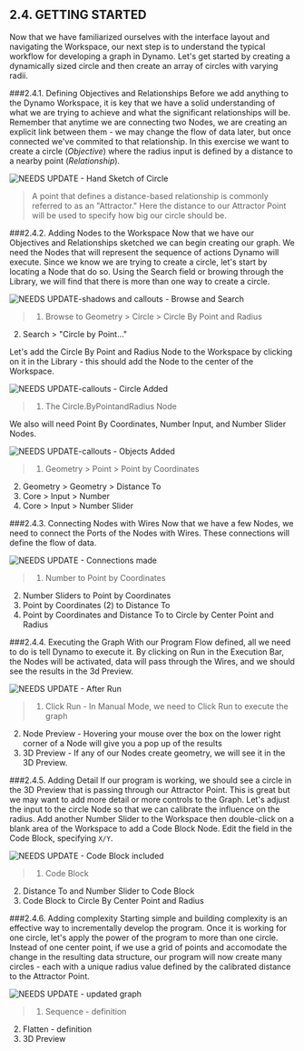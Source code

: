 ## 2.4. GETTING STARTED

Now that we have familiarized ourselves with the interface layout and navigating the Workspace, our next step is to understand the typical workflow for developing a graph in Dynamo. Let's get started by creating a dynamically sized circle and then create an array of circles with varying radii.

###2.4.1. Defining Objectives and Relationships
Before we add anything to the Dynamo Workspace, it is key that we have a solid understanding of what we are trying to achieve and what the significant relationships will be. Remember that anytime we are connecting two Nodes, we are creating an explicit link between them - we may change the flow of data later, but once connected we've commited to that relationship. In this exercise we want to create a circle (*Objective*) where the radius input is defined by a distance to a nearby point (*Relationship*).

![NEEDS UPDATE - Hand Sketch of Circle](images/Placeholder.png)

> A point that defines a distance-based relationship is commonly referred to as an "Attractor." Here the distance to our Attractor Point will be used to specify how big our circle should be.

###2.4.2. Adding Nodes to the Workspace
Now that we have our Objectives and Relationships sketched we can begin creating our graph. We need the Nodes that will represent the sequence of actions Dynamo will execute. Since we know we are trying to create a circle, let's start by locating a Node that do so. Using the Search field or browing through the Library, we will find that there is more than one way to create a circle.

![NEEDS UPDATE-shadows and callouts - Browse and Search](images/2-4/01-BrowseAndSearch.png)
> 1. Browse to Geometry > Circle > Circle By Point and Radius
2. Search > "Circle by Point..."

Let's add the Circle By Point and Radius Node to the Workspace by clicking on it in the Library - this should add the Node to the center of the Workspace.

![NEEDS UPDATE-callouts - Circle Added](images/2-4/02-CircleAdded.png)

> 1. The Circle.ByPointandRadius Node

We also will need Point By Coordinates, Number Input, and Number Slider Nodes.

![NEEDS UPDATE-callouts - Objects Added](images/2-4/03-NodesAdded.png)

> 1. Geometry > Point > Point by Coordinates
2. Geometry > Geometry > Distance To
2. Core > Input > Number
3. Core > Input > Number Slider

###2.4.3. Connecting Nodes with Wires
Now that we have a few Nodes, we need to connect the Ports of the Nodes with Wires. These connections will define the flow of data.

![NEEDS UPDATE - Connections made](images/2-4/04-NodesConnected.png)
> 1. Number to Point by Coordinates
2. Number Sliders to Point by Coordinates
3. Point by Coordinates (2) to Distance To
4. Point by Coordinates and Distance To to Circle by Center Point and Radius

###2.4.4. Executing the Graph
With our Program Flow defined, all we need to do is tell Dynamo to execute it. By clicking on Run in the Execution Bar, the Nodes will be activated, data will pass through the Wires, and we should see the results in the 3d Preview.

![NEEDS UPDATE - After Run](images/2-4/05-GraphExecuted.png)
> 1. Click Run - In Manual Mode, we need to Click Run to execute the graph
2. Node Preview - Hovering your mouse over the box on the lower right corner of a Node will give you a pop up of the results
3. 3D Preview - If any of our Nodes create geometry, we will see it in the 3D Preview.

###2.4.5. Adding Detail
If our program is working, we should see a circle in the 3D Preview that is passing through our Attractor Point. This is great but we may want to add more detail or more controls to the Graph. Let's adjust the input to the circle Node so that we can calibrate the influence on the radius. Add another Number Slider to the Workspace then double-click on a blank area of the Workspace to add a Code Block Node. Edit the field in the Code Block, specifying ```X/Y```.

![NEEDS UPDATE - Code Block included](images/2-4/06-CodeBlock.png)
>1. Code Block
2. Distance To and Number Slider to Code Block
3. Code Block to Circle By Center Point and Radius

###2.4.6. Adding complexity
Starting simple and building complexity is an effective way to incrementally develop the program. Once it is working for one circle, let's apply the power of the program to more than one circle. Instead of one center point, if we use a grid of points and accomodate the change in the resulting data structure, our program will now create many circles - each with a unique radius value defined by the calibrated distance to the Attractor Point.

![NEEDS UPDATE - updated graph](images/2-4/07-AddingComplexity.png)
>1. Sequence - definition
2. Flatten - definition
3. 3D Preview

